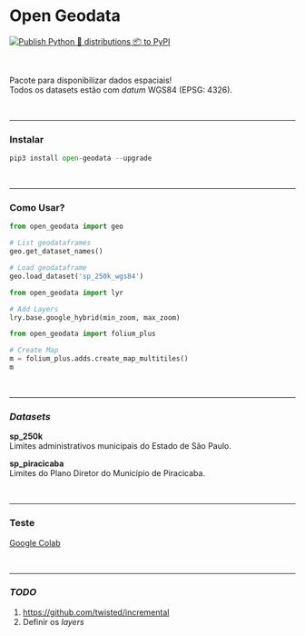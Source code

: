# Open Geodata

[![Publish Python 🐍 distributions 📦 to PyPI](https://github.com/open-geodata/open-geodata/actions/workflows/publish-to-pypi.yml/badge.svg)](https://github.com/open-geodata/open-geodata/actions/workflows/publish-to-pypi.yml)

<br>

Pacote para disponibilizar dados espaciais!
<br>
Todos os datasets estão com *datum* WGS84 (EPSG: 4326).

<br>

---

### Instalar

```python
pip3 install open-geodata --upgrade
```

<br>

---

### Como Usar?

```python
from open_geodata import geo

# List geodataframes
geo.get_dataset_names()

# Load geodataframe
geo.load_dataset('sp_250k_wgs84')
```



```python
from open_geodata import lyr

# Add Layers
lry.base.google_hybrid(min_zoom, max_zoom)
```



```python
from open_geodata import folium_plus

# Create Map
m = folium_plus.adds.create_map_multitiles()
m
```


<br>

---

### *Datasets*

**sp_250k**
<br>
Limites administrativos municipais do Estado de São Paulo.

**sp_piracicaba**
<br>
Limites do Plano Diretor do Município de Piracicaba.

<br>

---

### Teste

[Google Colab](https://colab.research.google.com/drive/1s_w9t599OstJ0KS99NusH2EVGYa5twMh?usp=sharing)

<br>

---

### *TODO*

1. https://github.com/twisted/incremental
2. Definir os *layers*


